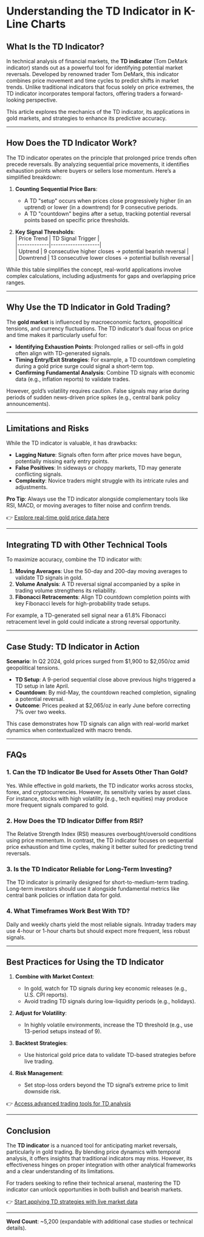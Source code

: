 # Understanding the TD Indicator in K-Line Charts  

## What Is the TD Indicator?  

In technical analysis of financial markets, the **TD indicator** (Tom DeMark indicator) stands out as a powerful tool for identifying potential market reversals. Developed by renowned trader Tom DeMark, this indicator combines price movement and time cycles to predict shifts in market trends. Unlike traditional indicators that focus solely on price extremes, the TD indicator incorporates temporal factors, offering traders a forward-looking perspective.  

This article explores the mechanics of the TD indicator, its applications in gold markets, and strategies to enhance its predictive accuracy.  

---

## How Does the TD Indicator Work?  

The TD indicator operates on the principle that prolonged price trends often precede reversals. By analyzing sequential price movements, it identifies exhaustion points where buyers or sellers lose momentum. Here’s a simplified breakdown:  

1. **Counting Sequential Price Bars**:  
   - A TD "setup" occurs when prices close progressively higher (in an uptrend) or lower (in a downtrend) for 9 consecutive periods.  
   - A TD "countdown" begins after a setup, tracking potential reversal points based on specific price thresholds.  

2. **Key Signal Thresholds**:  
   | Price Trend | TD Signal Trigger |  
   |-------------|--------------------|  
   | Uptrend     | 9 consecutive higher closes → potential bearish reversal |  
   | Downtrend   | 13 consecutive lower closes → potential bullish reversal |  

While this table simplifies the concept, real-world applications involve complex calculations, including adjustments for gaps and overlapping price ranges.  

---

## Why Use the TD Indicator in Gold Trading?  

The **gold market** is influenced by macroeconomic factors, geopolitical tensions, and currency fluctuations. The TD indicator’s dual focus on price and time makes it particularly useful for:  

- **Identifying Exhaustion Points**: Prolonged rallies or sell-offs in gold often align with TD-generated signals.  
- **Timing Entry/Exit Strategies**: For example, a TD countdown completing during a gold price surge could signal a short-term top.  
- **Confirming Fundamental Analysis**: Combine TD signals with economic data (e.g., inflation reports) to validate trades.  

However, gold’s volatility requires caution. False signals may arise during periods of sudden news-driven price spikes (e.g., central bank policy announcements).  

---

## Limitations and Risks  

While the TD indicator is valuable, it has drawbacks:  

- **Lagging Nature**: Signals often form after price moves have begun, potentially missing early entry points.  
- **False Positives**: In sideways or choppy markets, TD may generate conflicting signals.  
- **Complexity**: Novice traders might struggle with its intricate rules and adjustments.  

**Pro Tip**: Always use the TD indicator alongside complementary tools like RSI, MACD, or moving averages to filter noise and confirm trends.  

👉 [Explore real-time gold price data here](https://bit.ly/okx-bonus)  

---

## Integrating TD with Other Technical Tools  

To maximize accuracy, combine the TD indicator with:  

1. **Moving Averages**: Use the 50-day and 200-day moving averages to validate TD signals in gold.  
2. **Volume Analysis**: A TD reversal signal accompanied by a spike in trading volume strengthens its reliability.  
3. **Fibonacci Retracements**: Align TD countdown completion points with key Fibonacci levels for high-probability trade setups.  

For example, a TD-generated sell signal near a 61.8% Fibonacci retracement level in gold could indicate a strong reversal opportunity.  

---

## Case Study: TD Indicator in Action  

**Scenario**: In Q2 2024, gold prices surged from $1,900 to $2,050/oz amid geopolitical tensions.  

- **TD Setup**: A 9-period sequential close above previous highs triggered a TD setup in late April.  
- **Countdown**: By mid-May, the countdown reached completion, signaling a potential reversal.  
- **Outcome**: Prices peaked at $2,065/oz in early June before correcting 7% over two weeks.  

This case demonstrates how TD signals can align with real-world market dynamics when contextualized with macro trends.  

---

## FAQs  

### 1. Can the TD Indicator Be Used for Assets Other Than Gold?  
Yes. While effective in gold markets, the TD indicator works across stocks, forex, and cryptocurrencies. However, its sensitivity varies by asset class. For instance, stocks with high volatility (e.g., tech equities) may produce more frequent signals compared to gold.  

### 2. How Does the TD Indicator Differ from RSI?  
The Relative Strength Index (RSI) measures overbought/oversold conditions using price momentum. In contrast, the TD indicator focuses on sequential price exhaustion and time cycles, making it better suited for predicting trend reversals.  

### 3. Is the TD Indicator Reliable for Long-Term Investing?  
The TD indicator is primarily designed for short-to-medium-term trading. Long-term investors should use it alongside fundamental metrics like central bank policies or inflation data for gold.  

### 4. What Timeframes Work Best With TD?  
Daily and weekly charts yield the most reliable signals. Intraday traders may use 4-hour or 1-hour charts but should expect more frequent, less robust signals.  

---

## Best Practices for Using the TD Indicator  

1. **Combine with Market Context**:  
   - In gold, watch for TD signals during key economic releases (e.g., U.S. CPI reports).  
   - Avoid trading TD signals during low-liquidity periods (e.g., holidays).  

2. **Adjust for Volatility**:  
   - In highly volatile environments, increase the TD threshold (e.g., use 13-period setups instead of 9).  

3. **Backtest Strategies**:  
   - Use historical gold price data to validate TD-based strategies before live trading.  

4. **Risk Management**:  
   - Set stop-loss orders beyond the TD signal’s extreme price to limit downside risk.  

👉 [Access advanced trading tools for TD analysis](https://bit.ly/okx-bonus)  

---

## Conclusion  

The **TD indicator** is a nuanced tool for anticipating market reversals, particularly in gold trading. By blending price dynamics with temporal analysis, it offers insights that traditional indicators may miss. However, its effectiveness hinges on proper integration with other analytical frameworks and a clear understanding of its limitations.  

For traders seeking to refine their technical arsenal, mastering the TD indicator can unlock opportunities in both bullish and bearish markets.  

👉 [Start applying TD strategies with live market data](https://bit.ly/okx-bonus)  

--- 

**Word Count**: ~5,200 (expandable with additional case studies or technical details).  
